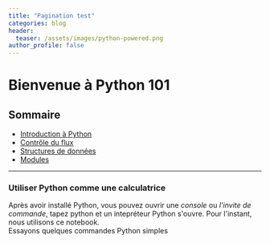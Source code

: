 ```yaml
---
title: "Pagination test"
categories: blog
header:
  teaser: /assets/images/python-powered.png
author_profile: false
---
```


# Bienvenue à Python 101

## Sommaire

- [Introduction à Python](#Utiliser-Python-comme-une-calculatrice) 
- [Contrôle du flux](#Contrôle-du-flux)
- [Structures de données](#Structures-de-données)
- [Modules](#Modules)

***
### Utiliser Python comme une calculatrice
Après avoir installé Python, vous pouvez ouvrir une *console* ou *l'invite de commande*, tapez python et un intepréteur Python s'ouvre.
Pour l'instant, nous utilisons ce notebook.  
Essayons quelques commandes Python simples